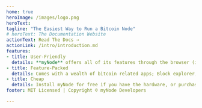 ```yaml
---
home: true
heroImage: /images/logo.png
heroText: 
tagline: "The Easiest Way to Run a Bitcoin Node"
# heroText: The Documentation Website
actionText: Read The Docs →
actionLink: /intro/introduction.md
features:
- title: User-Friendly
  details: **myNode** offers all of its features through the browser (including updates), so you don't have to touch the command line to run a full node!
- title: Feature-Packed
  details: Comes with a wealth of bitcoin related apps; Block explorer, Lightning node, Electrum Rust Server, Mempool explorer, and more!
- title: Cheap
  details: Install myNode for free if you have the hardware, or purchase the community edition for $100! You can also order a full-fledged hardware + software device, ready to go.
footer: MIT Licensed | Copyright © myNode Developers

--- 
```

